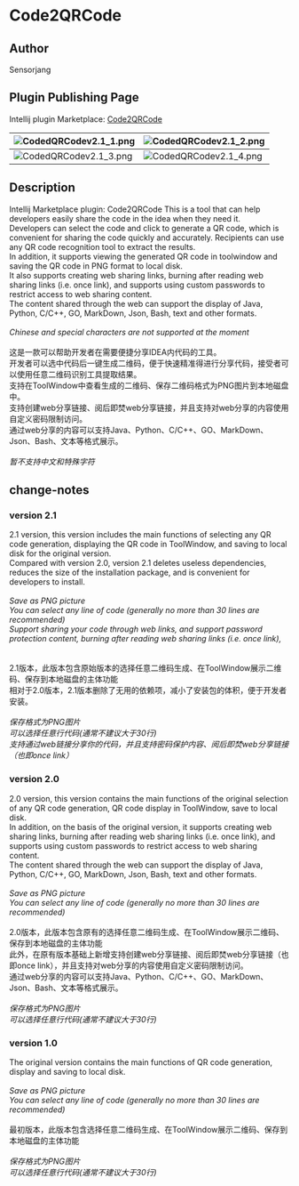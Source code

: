 # Code2QRCode
## Author
Sensorjang
## Plugin Publishing Page
Intellij plugin Marketplace: [Code2QRCode](https://plugins.jetbrains.com/plugin/17902-code2qrcode)

![CodedQRCodev2.1_1.png](https://s2.loli.net/2023/07/05/FxPcvyXEODLAKU9.png) | ![CodedQRCodev2.1_2.png](https://s2.loli.net/2023/07/05/HID26bofyVw8hGJ.png)
---|---
![CodedQRCodev2.1_3.png](https://s2.loli.net/2023/07/05/2gfB6WcwC7dpVUu.png) | ![CodedQRCodev2.1_4.png](https://s2.loli.net/2023/07/05/coNr7JEBGRnT53b.png)

## Description
Intellij Marketplace plugin: Code2QRCode
This is a tool that can help developers easily share the code in the idea when they need it.<br>
Developers can select the code and click to generate a QR code, which is convenient for sharing the code quickly and accurately. Recipients can use any QR code recognition tool to extract the results.<br>
In addition, it supports viewing the generated QR code in toolwindow and saving the QR code in PNG format to local disk.<br>
It also supports creating web sharing links, burning after reading web sharing links (i.e. once link), and supports using custom passwords to restrict access to web sharing content.<br>
The content shared through the web can support the display of Java, Python, C/C++, GO, MarkDown, Json, Bash, text and other formats.<br>
<br>
<em>Chinese and special characters are not supported at the moment</em>
<br><br>
这是一款可以帮助开发者在需要便捷分享IDEA内代码的工具。<br>
开发者可以选中代码后一键生成二维码，便于快速精准得进行分享代码，接受者可以使用任意二维码识别工具提取结果。<br>
支持在ToolWindow中查看生成的二维码、保存二维码格式为PNG图片到本地磁盘中。<br>
支持创建web分享链接、阅后即焚web分享链接，并且支持对web分享的内容使用自定义密码限制访问。<br>
通过web分享的内容可以支持Java、Python、C/C++、GO、MarkDown、Json、Bash、文本等格式展示。<br>
<br>
<em>暂不支持中文和特殊字符</em><br>

## change-notes
### version 2.1
2.1 version, this version includes the main functions of selecting any QR code generation, displaying the QR code in ToolWindow, and saving to local disk for the original version.<br>
Compared with version 2.0, version 2.1 deletes useless dependencies, reduces the size of the installation package, and is convenient for developers to install.<br>
<br>
<em>Save as PNG picture</em><br>
<em>You can select any line of code (generally no more than 30 lines are recommended)</em><br>
<em>Support sharing your code through web links, and support password protection content, burning after reading web sharing links (i.e. once link),</em><br>
<br><br>
2.1版本，此版本包含原始版本的选择任意二维码生成、在ToolWindow展示二维码、保存到本地磁盘的主体功能<br>
相对于2.0版本，2.1版本删除了无用的依赖项，减小了安装包的体积，便于开发者安装。<br>
<br>
<em>保存格式为PNG图片</em><br>
<em>可以选择任意行代码(通常不建议大于30行)</em><br>
<em>支持通过web链接分享你的代码，并且支持密码保护内容、阅后即焚web分享链接（也即once link）</em><br>
### version 2.0
2.0 version, this version contains the main functions of the original selection of any QR code generation, QR code display in ToolWindow, save to local disk.<br>
In addition, on the basis of the original version, it supports creating web sharing links, burning after reading web sharing links (i.e. once link), and supports using custom passwords to restrict access to web sharing content.<br>
The content shared through the web can support the display of Java, Python, C/C++, GO, MarkDown, Json, Bash, text and other formats.<br>
<br>
<em>Save as PNG picture</em><br>
<em>You can select any line of code (generally no more than 30 lines are recommended)</em>
<br><br>
2.0版本，此版本包含原有的选择任意二维码生成、在ToolWindow展示二维码、保存到本地磁盘的主体功能<br>
此外，在原有版本基础上新增支持创建web分享链接、阅后即焚web分享链接（也即once link），并且支持对web分享的内容使用自定义密码限制访问。<br>
通过web分享的内容可以支持Java、Python、C/C++、GO、MarkDown、Json、Bash、文本等格式展示。<br>
<br>
<em>保存格式为PNG图片</em><br>
<em>可以选择任意行代码(通常不建议大于30行)</em><br>
### version 1.0
The original version contains the main functions of QR code generation, display and saving to local disk.<br>
<br>
<em>Save as PNG picture</em><br>
<em>You can select any line of code (generally no more than 30 lines are recommended)</em>
<br><br>
最初版本，此版本包含选择任意二维码生成、在ToolWindow展示二维码、保存到本地磁盘的主体功能<br>
<br>
<em>保存格式为PNG图片</em><br>
<em>可以选择任意行代码(通常不建议大于30行)</em><br>